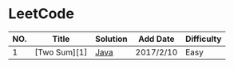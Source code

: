 # LeetCode
|NO.|Title|Solution|Add Date|Difficulty|
|---|-----|--------|--------|----------|
|1|[Two Sum][1]|[Java](src/main/java/OJ001_TwoSum/TwoSum.java)|2017/2/10|Easy|